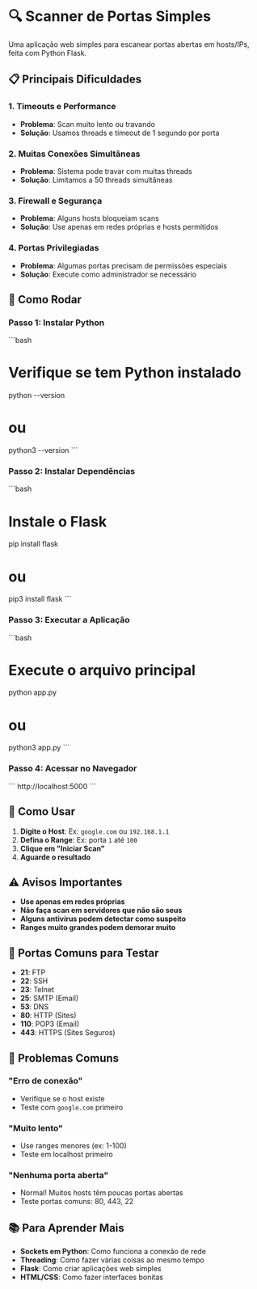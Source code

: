 # 🔍 Scanner de Portas Simples

Uma aplicação web simples para escanear portas abertas em hosts/IPs, feita com Python Flask.

## 📋 Principais Dificuldades

### 1. **Timeouts e Performance**
- **Problema**: Scan muito lento ou travando
- **Solução**: Usamos threads e timeout de 1 segundo por porta

### 2. **Muitas Conexões Simultâneas**
- **Problema**: Sistema pode travar com muitas threads
- **Solução**: Limitamos a 50 threads simultâneas

### 3. **Firewall e Segurança**
- **Problema**: Alguns hosts bloqueiam scans
- **Solução**: Use apenas em redes próprias e hosts permitidos

### 4. **Portas Privilegiadas**
- **Problema**: Algumas portas precisam de permissões especiais
- **Solução**: Execute como administrador se necessário

## 🚀 Como Rodar

### Passo 1: Instalar Python
\`\`\`bash
# Verifique se tem Python instalado
python --version
# ou
python3 --version
\`\`\`

### Passo 2: Instalar Dependências
\`\`\`bash
# Instale o Flask
pip install flask
# ou
pip3 install flask
\`\`\`

### Passo 3: Executar a Aplicação
\`\`\`bash
# Execute o arquivo principal
python app.py
# ou
python3 app.py
\`\`\`

### Passo 4: Acessar no Navegador
\`\`\`
http://localhost:5000
\`\`\`

## 🎯 Como Usar

1. **Digite o Host**: Ex: `google.com` ou `192.168.1.1`
2. **Defina o Range**: Ex: porta `1` até `100`
3. **Clique em "Iniciar Scan"**
4. **Aguarde o resultado**

## ⚠️ Avisos Importantes

- **Use apenas em redes próprias**
- **Não faça scan em servidores que não são seus**
- **Alguns antivírus podem detectar como suspeito**
- **Ranges muito grandes podem demorar muito**

## 🔧 Portas Comuns para Testar

- **21**: FTP
- **22**: SSH
- **23**: Telnet
- **25**: SMTP (Email)
- **53**: DNS
- **80**: HTTP (Sites)
- **110**: POP3 (Email)
- **443**: HTTPS (Sites Seguros)

## 🐛 Problemas Comuns

### "Erro de conexão"
- Verifique se o host existe
- Teste com `google.com` primeiro

### "Muito lento"
- Use ranges menores (ex: 1-100)
- Teste em localhost primeiro

### "Nenhuma porta aberta"
- Normal! Muitos hosts têm poucas portas abertas
- Teste portas comuns: 80, 443, 22

## 📚 Para Aprender Mais

- **Sockets em Python**: Como funciona a conexão de rede
- **Threading**: Como fazer várias coisas ao mesmo tempo
- **Flask**: Como criar aplicações web simples
- **HTML/CSS**: Como fazer interfaces bonitas
